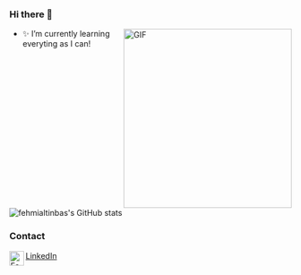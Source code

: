 ### Hi there 👋

<!--
**MustafaPicakci/MustafaPicakci** is a ✨ _special_ ✨ repository because its `README.md` (this file) appears on your GitHub profile.
-->
<img align="right" alt="GIF" src="https://cdn.dribbble.com/users/2344801/screenshots/4774578/alphatestersanimation2.gif?raw=true" width="300" height="320"/>



- ✨ I’m currently learning everyting as I can!




![fehmialtinbas's GitHub stats](https://github-readme-stats.vercel.app/api?username=fehmialtinbas)



### Contact

<img align="left" alt="Fehmi's LinkdeIN" width="26px" src="https://image.flaticon.com/icons/png/512/174/174857.png"/>
<a href="https://www.linkedin.com/in/mustafa-fehmi-alt%C4%B1nba%C5%9F-16b5561b1/" target="_blank">LinkedIn</a>
